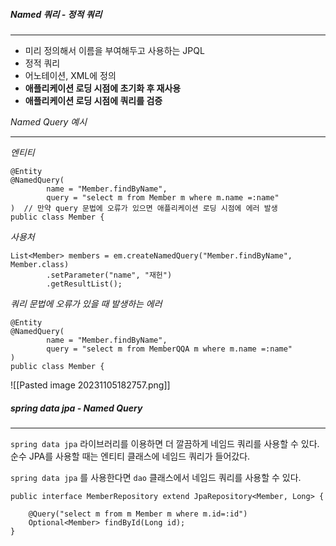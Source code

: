 
##### Named 쿼리 - 정적 쿼리
---
- 미리 정의해서 이름을 부여해두고 사용하는 JPQL
- 정적 쿼리
- 어노테이션, XML에 정의
- **애플리케이션 로딩 시점에 초기화 후 재사용**
- **애플리케이션 로딩 시점에 쿼리를 검증**


*Named Query 예시*

---


*엔티티*

```
@Entity  
@NamedQuery(  
        name = "Member.findByName",  
        query = "select m from Member m where m.name =:name"  
)  // 만약 query 문법에 오류가 있으면 애플리케이션 로딩 시점에 에러 발생
public class Member {
```


*사용처*

```
List<Member> members = em.createNamedQuery("Member.findByName", Member.class)  
        .setParameter("name", "재헌")  
        .getResultList();
```


*쿼리 문법에 오류가 있을 때 발생하는 에러*

```
@Entity  
@NamedQuery(  
        name = "Member.findByName",  
        query = "select m from MemberQQA m where m.name =:name"  
) 
public class Member {
```

![[Pasted image 20231105182757.png]]


##### spring data jpa - Named Query

---

`spring data jpa` 라이브러리를 이용하면 더 깔끔하게 네임드 쿼리를 사용할 수 있다. 순수 JPA를 사용할 때는 엔티티 클래스에 네임드 쿼리가 들어갔다.

`spring data jpa` 를 사용한다면 `dao` 클래스에서 네임드 쿼리를 사용할 수 있다. 

```
public interface MemberRepository extend JpaRepository<Member, Long> {

	@Query("select m from m Member m where m.id=:id")
	Optional<Member> findById(Long id);
}
```